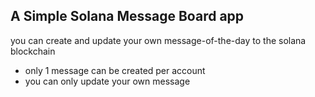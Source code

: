 ## A Simple Solana Message Board app
you can create and update your own message-of-the-day to the solana blockchain
- only 1 message can be created per account
- you can only update your own message
